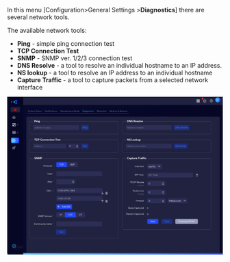 In this menu [Configuration>General Settings >**Diagnostics**] there are several network tools.



The available network tools:

- **Ping** - simple ping connection test
- **TCP Connection Test** 
- **SNMP** - SNMP ver. 1/2/3 connection test
- **DNS Resolve** - a tool to resolve an individual hostname to an IP address.
- **NS lookup** - a tool to resolve an IP address to an individual hostname
- **Capture Traffic** - a tool to capture packets from a selected network interface 



![image-20230801183751713](assets_04-Diagnostics/image-20230801183751713.png)







